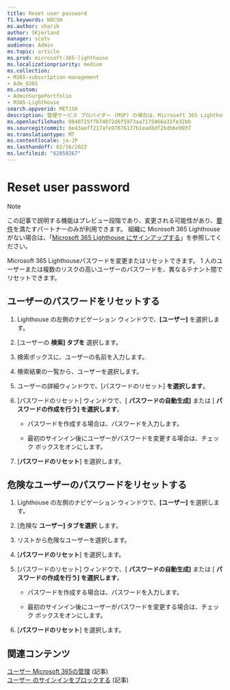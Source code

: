 ```yaml
---
title: Reset user password
f1.keywords: NOCSH
ms.author: sharik
author: SKjerland
manager: scotv
audience: Admin
ms.topic: article
ms.prod: microsoft-365-lighthouse
ms.localizationpriority: medium
ms.collection:
- M365-subscription-management
- Adm_O365
ms.custom:
- AdminSurgePortfolio
- M365-Lighthouse
search.appverid: MET150
description: 管理サービス プロバイダー (MSP) の場合は、Microsoft 365 Lighthouseパスワードをリセットする方法について説明します。
ms.openlocfilehash: 0840725ffb74072d6f5973aa7175066a31fe32bb
ms.sourcegitcommit: 6e43aeff217afe97876137b1ead8df26db6e9937
ms.translationtype: MT
ms.contentlocale: ja-JP
ms.lasthandoff: 02/16/2022
ms.locfileid: "62859267"
---
```

# <a name="reset-user-password"></a>Reset user password

> [!NOTE]
> この記事で説明する機能はプレビュー段階であり、変更される可能性があり、[要件](m365-lighthouse-requirements.md)を満たすパートナーのみが利用できます。 組織に Microsoft 365 Lighthouse がない場合は、「[Microsoft 365 Lighthouse にサインアップする](m365-lighthouse-sign-up.md)」を参照してください。

Microsoft 365 Lighthouseパスワードを変更またはリセットできます。 1 人のユーザーまたは複数のリスクの高いユーザーのパスワードを、異なるテナント間でリセットできます。

## <a name="reset-a-password-for-a-user"></a>ユーザーのパスワードをリセットする

1. Lighthouse の左側のナビゲーション ウィンドウで、**[ユーザー]** を選択します。

2. [ユーザーの **検索] タブを** 選択します。

3. 検索ボックスに、ユーザーの名前を入力します。

4. 検索結果の一覧から、ユーザーを選択します。

5. ユーザーの詳細ウィンドウで、[パスワードのリセット] **を選択します**。

6. [パスワードのリセット] ウィンドウで、[ **パスワードの自動生成]** または [ **パスワードの作成を行う] を選択します**。

    - パスワードを作成する場合は、パスワードを入力します。

    - 最初のサインイン後にユーザーがパスワードを変更する場合は、チェック ボックスをオンにします。

7. [**パスワードのリセット**] を選択します。

## <a name="reset-a-password-for-a-risky-user"></a>危険なユーザーのパスワードをリセットする

1. Lighthouse の左側のナビゲーション ウィンドウで、**[ユーザー]** を選択します。

2. [危険な **ユーザー] タブを選択** します。

3. リストから危険なユーザーを選択します。

4. [**パスワードのリセット**] を選択します。

5. [パスワードのリセット] ウィンドウで、[ **パスワードの自動生成]** または [ **パスワードの作成を行う] を選択します**。

   - パスワードを作成する場合は、パスワードを入力します。

   - 最初のサインイン後にユーザーがパスワードを変更する場合は、チェック ボックスをオンにします。

6. [**パスワードのリセット**] を選択します。

## <a name="related-content"></a>関連コンテンツ

[ユーザー Microsoft 365の管理](../enterprise/manage-microsoft-365-accounts.md) (記事)\
[ユーザー のサインインをブロックする](m365-lighthouse-block-user-signin.md) (記事)
